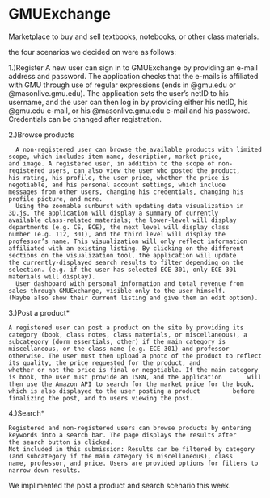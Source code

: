 # GMUExchange
Marketplace to buy and sell textbooks, notebooks, or other class materials.


the four scenarios we decided on were as follows:

1.)Register
      A new user can sign in to GMUExchange by providing an e-mail address and password. The application checks that the e-mails is           affiliated with GMU through use of regular expressions (ends in @gmu.edu or @masonlive.gmu.edu). The application sets the user’s       netID to his username, and the user can then log in by providing either his netID, his @gmu.edu e-mail, or his @masonlive.gmu.edu       e-mail and his password. Credentials can be changed after registration.
      
2.)Browse products

      A non-registered user can browse the available products with limited scope, which includes item name, description, market price,         and image. A registered user, in addition to the scope of non-registered users, can also view the user who posted the product,         his rating, his profile, the user price, whether the price is negotiable, and his personal account settings, which include             messages from other users, changing his credentials, changing his profile picture, and more. 
      Using the zoomable sunburst with updating data visualization in 3D.js, the application will display a summary of currently               available class-related materials; the lower-level will display departments (e.g. CS, ECE), the next level will display class           number (e.g. 112, 301), and the third level will display the professor’s name. This visualization will only reflect information         affiliated with an existing listing. By clicking on the different sections on the visualization tool, the application will update       the currently-displayed search results to filter depending on the selection. (e.g. if the user has selected ECE 301, only ECE 301       materials will display).
      User dashboard with personal information and total revenue from sales through GMUExchange, visible only to the user himself.            (Maybe also show their current listing and give them an edit option).
      
3.)Post a product*

    A registered user can post a product on the site by providing its category (book, class notes, class materials, or miscellaneous), a     subcategory (dorm essentials, other) if the main category is miscellaneous, or the class name (e.g. ECE 301) and professor             otherwise. The user must then upload a photo of the product to reflect its quality, the price requested for the product, and           whether or not the price is final or negotiable. If the main category is book, the user must provide an ISBN, and the application       will then use the Amazon API to search for the market price for the book, which is also displayed to the user posting a product         before finalizing the post, and to users viewing the post.
    
4.)Search* 

    Registered and non-registered users can browse products by entering keywords into a search bar. The page displays the results after     the search button is clicked.
    Not included in this submission: Results can be filtered by category (and subcategory if the main category is miscellaneous), class     name, professor, and price. Users are provided options for filters to narrow down results.

We implimented the post a product and search scenario this week.
